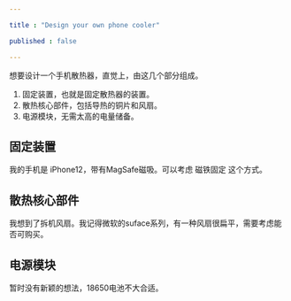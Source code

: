 ```yaml
---

title : "Design your own phone cooler"

published : false

---
```


想要设计一个手机散热器，直觉上，由这几个部分组成。

1. 固定装置，也就是固定散热器的装置。
2. 散热核心部件，包括导热的铜片和风扇。
3. 电源模块，无需太高的电量储备。

## 固定装置

我的手机是 iPhone12，带有MagSafe磁吸。可以考虑 磁铁固定 这个方式。

## 散热核心部件

我想到了拆机风扇。我记得微软的suface系列，有一种风扇很扁平，需要考虑能否可购买。

## 电源模块

暂时没有新颖的想法，18650电池不大合适。


